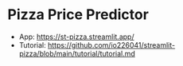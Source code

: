 # Pizza Price Predictor

* App: https://st-pizza.streamlit.app/
* Tutorial: https://github.com/io226041/streamlit-pizza/blob/main/tutorial/tutorial.md